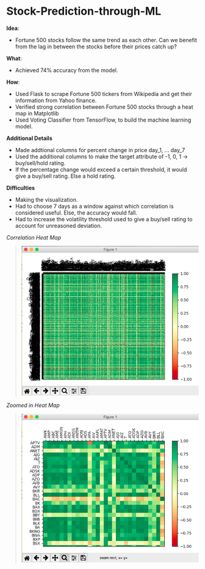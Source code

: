 # Stock-Prediction-through-ML

**Idea**: 
- Fortune 500 stocks follow the same trend as each other. Can we benefit from the lag in between the stocks before their prices catch up?

**What**: 
- Achieved 74% accuracy from the model.

**How**:
- Used Flask to scrape Fortune 500 tickers from Wikipedia and get their information from Yahoo finance.
- Verified strong correlation between Fortune 500 stocks through a heat map in Matplotlib
- Used Voting Classifier from TensorFlow, to build the machine learning model.

**Additional Details**
- Made addtional columns for percent change in price day_1, ... day_7
- Used the additional columns to make the target attribute of -1, 0, 1 -> buy/sell/hold rating.
- If the percentage change would exceed a certain threshold, it would give a buy/sell rating. Else a hold rating.


**Difficulties**
- Making the visualization.
- Had to choose 7 days as a window against which correlation is considered useful. Else, the accuracy would fall.
- Had to increase the volatility threshold used to give a buy/sell rating to account for unreasoned deviation.

*Correlation Heat Map*
> ![alt text](https://github.com/yousufafroze/Stock-Prediction-through-ML/blob/master/visualization_1.png)

*Zoomed in Heat Map*
> ![alt text](https://github.com/yousufafroze/Stock-Prediction-through-ML/blob/master/visualization_2.png)





